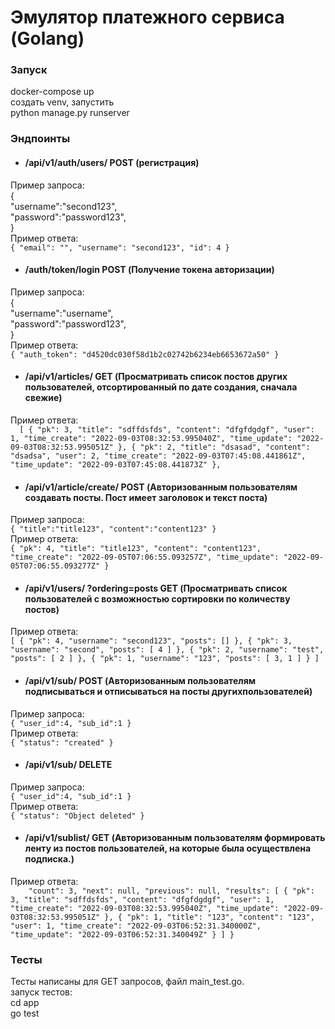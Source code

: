 # Эмулятор платежного сервиса (Golang)

### Запуск

docker-compose up<br>
создать venv, запустить<br>
python manage.py runserver<br>

### Эндпоинты
- #### /api/v1/auth/users/ POST (регистрация)
Пример запроса:<br>
{<br>
"username":"second123",<br>
"password":"password123",<br>
}<br>
Пример ответа: <br>
`{
    "email": "",
    "username": "second123",
    "id": 4
}`
- #### /auth/token/login POST (Получение токена авторизации)
Пример запроса:<br>
{<br>
"username":"username",<br>
"password":"password123",<br>
}<br>
Пример ответа: <br>
`{
    "auth_token": "d4520dc030f58d1b2c02742b6234eb6653672a50"
}`
- #### /api/v1/articles/ GET (Просматривать список постов других пользователей, отсортированный по дате создания, сначала свежие)
Пример ответа: <br>
`  [
    {
        "pk": 3,
        "title": "sdffdsfds",
        "content": "dfgfdgdgf",
        "user": 1,
        "time_create": "2022-09-03T08:32:53.995040Z",
        "time_update": "2022-09-03T08:32:53.995051Z"
    },
    {
        "pk": 2,
        "title": "dsasad",
        "content": "dsadsa",
        "user": 2,
        "time_create": "2022-09-03T07:45:08.441861Z",
        "time_update": "2022-09-03T07:45:08.441873Z"
    },`
- #### /api/v1/article/create/ POST (Авторизованным пользователям создавать посты. Пост имеет заголовок и текст поста)
Пример запроса: <br>
`
{
    "title":"title123",
    "content":"content123"
}
`<br>
Пример ответа: <br>
`{
    "pk": 4,
    "title": "title123",
    "content": "content123",
    "time_create": "2022-09-05T07:06:55.093257Z",
    "time_update": "2022-09-05T07:06:55.093277Z"
}`
- #### /api/v1/users/ ?ordering=posts GET (Просматривать список пользователей с возможностью сортировки по количеству постов)
Пример ответа: <br>
`[
    {
        "pk": 4,
        "username": "second123",
        "posts": []
    },
    {
        "pk": 3,
        "username": "second",
        "posts": [
            4
        ]
    },
    {
        "pk": 2,
        "username": "test",
        "posts": [
            2
        ]
    },
    {
        "pk": 1,
        "username": "123",
        "posts": [
            3,
            1
        ]
    }
]`
- #### /api/v1/sub/ POST (Авторизованным пользователям подписываться и отписываться на посты другихпользователей)
Пример запроса:<br>
`{
    "user_id":4,
    "sub_id":1
}
`<br>
Пример ответа: <br>
`{
    "status": "created"
}`
- #### /api/v1/sub/ DELETE
Пример запроса:<br>
`{
    "user_id":4,
    "sub_id":1
}
`<br>
Пример ответа: <br>
`{
    "status": "Object deleted"
}`
- #### /api/v1/sublist/ GET (Авторизованным пользователям формировать ленту из постов пользователей, на которые была осуществлена подписка.)
Пример ответа: <br>
`    "count": 3,
    "next": null,
    "previous": null,
    "results": [
        {
            "pk": 3,
            "title": "sdffdsfds",
            "content": "dfgfdgdgf",
            "user": 1,
            "time_create": "2022-09-03T08:32:53.995040Z",
            "time_update": "2022-09-03T08:32:53.995051Z"
        },
        {
            "pk": 1,
            "title": "123",
            "content": "123",
            "user": 1,
            "time_create": "2022-09-03T06:52:31.340000Z",
            "time_update": "2022-09-03T06:52:31.340049Z"
        }
    ]
}`

### Тесты
Тесты написаны для GET запросов, файл main_test.go. <br>
запуск тестов: <br> cd app <br> go test